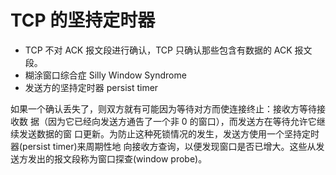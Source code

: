 # TCP 的坚持定时器

- TCP 不对 ACK 报文段进行确认，TCP 只确认那些包含有数据的 ACK 报文段。
- 糊涂窗口综合症 Silly Window Syndrome
- 发送方的坚持定时器 persist timer

如果一个确认丢失了，则双方就有可能因为等待对方而使连接终止：接收方等待接收数
据（因为它已经向发送方通告了一个非 0 的窗口），而发送方在等待允许它继续发送数据的窗
口更新。为防止这种死锁情况的发生，发送方使用一个坚持定时器(persist timer)来周期性地
向接收方查询，以便发现窗口是否已增大。这些从发送方发出的报文段称为窗口探查(window probe)。
